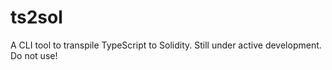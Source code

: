 # ts2sol

A CLI tool to transpile TypeScript to Solidity. Still under active development. Do not use!

